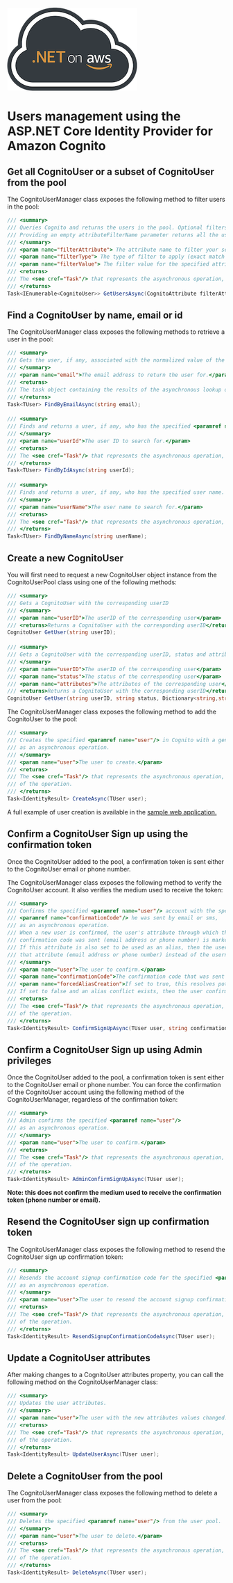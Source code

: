 ![.NET on AWS Banner](./../logo.png ".NET on AWS")

# Users management using the ASP.NET Core Identity Provider for Amazon Cognito


## Get all CognitoUser or a subset of CognitoUser from the pool

The CognitoUserManager class exposes the following method to filter users in the pool:

```csharp
/// <summary>
/// Queries Cognito and returns the users in the pool. Optional filters can be applied on the users to retrieve based on their attributes.
/// Providing an empty attributeFilterName parameter returns all the users in the pool.
/// </summary>
/// <param name="filterAttribute"> The attribute name to filter your search on</param>
/// <param name="filterType"> The type of filter to apply (exact match or starts with)</param>
/// <param name="filterValue"> The filter value for the specified attribute.</param>
/// <returns>
/// The <see cref="Task"/> that represents the asynchronous operation, containing a IEnumerable of CognitoUser.
/// </returns>
Task<IEnumerable<CognitoUser>> GetUsersAsync(CognitoAttribute filterAttribute = null, CognitoAttributeFilterType filterType = null, string filterValue = "");
```

## Find a CognitoUser by name, email or id

The CognitoUserManager class exposes the following methods to retrieve a user in the pool:

```csharp
/// <summary>
/// Gets the user, if any, associated with the normalized value of the specified email address.
/// </summary>
/// <param name="email">The email address to return the user for.</param>
/// <returns>
/// The task object containing the results of the asynchronous lookup operation, the user, if any, associated with a normalized value of the specified email address.
/// </returns>
Task<TUser> FindByEmailAsync(string email);

/// <summary>
/// Finds and returns a user, if any, who has the specified <paramref name="userId"/>.
/// </summary>
/// <param name="userId">The user ID to search for.</param>
/// <returns>
/// The <see cref="Task"/> that represents the asynchronous operation, containing the user matching the specified <paramref name="userId"/> if it exists.
/// </returns>
Task<TUser> FindByIdAsync(string userId);

/// <summary>
/// Finds and returns a user, if any, who has the specified user name.
/// </summary>
/// <param name="userName">The user name to search for.</param>
/// <returns>
/// The <see cref="Task"/> that represents the asynchronous operation, containing the user matching the specified <paramref name="userName"/> if it exists.
/// </returns>
Task<TUser> FindByNameAsync(string userName);
```

## Create a new CognitoUser

You will first need to request a new CognitoUser object instance from the CognitoUserPool class using one of the following methods:

```csharp
/// <summary>
/// Gets a CognitoUser with the corresponding userID
/// </summary>
/// <param name="userID">The userID of the corresponding user</param>
/// <returns>Returns a CognitoUser with the corresponding userID</returns>
CognitoUser GetUser(string userID);

/// <summary>
/// Gets a CognitoUser with the corresponding userID, status and attributes
/// </summary>
/// <param name="userID">The userID of the corresponding user</param>
/// <param name="status">The status of the corresponding user</param>
/// <param name="attributes">The attributes of the corresponding user</param>
/// <returns>Returns a CognitoUser with the corresponding userID</returns>
CognitoUser GetUser(string userID, string status, Dictionary<string,string> attributes);
```


The CognitoUserManager class exposes the following method to add the CognitoUser to the pool:

```csharp
/// <summary>
/// Creates the specified <paramref name="user"/> in Cognito with a generated password sent to the user,
/// as an asynchronous operation.
/// </summary>
/// <param name="user">The user to create.</param>
/// <returns>
/// The <see cref="Task"/> that represents the asynchronous operation, containing the <see cref="IdentityResult"/>
/// of the operation.
/// </returns>
Task<IdentityResult> CreateAsync(TUser user);
```

A full example of user creation is available in the [sample web application.](https://github.com/aws/aws-aspnet-cognito-identity-provider/blob/master/samples/Samples/Areas/Identity/Pages/Account/Register.cshtml.cs#L71)


## Confirm a CognitoUser Sign up using the confirmation token

Once the CognitoUser added to the pool, a confirmation token is sent either to the CognitoUser email or phone number.

The CognitoUserManager class exposes the following method to verify the CognitoUser account. It also verifies the medium used to receive the token:

```csharp
/// <summary>
/// Confirms the specified <paramref name="user"/> account with the specified
/// <paramref name="confirmationCode"/> he was sent by email or sms,
/// as an asynchronous operation.
/// When a new user is confirmed, the user's attribute through which the 
/// confirmation code was sent (email address or phone number) is marked as verified. 
/// If this attribute is also set to be used as an alias, then the user can sign in with
/// that attribute (email address or phone number) instead of the username.
/// </summary>
/// <param name="user">The user to confirm.</param>
/// <param name="confirmationCode">The confirmation code that was sent by email or sms.</param>
/// <param name="forcedAliasCreation">If set to true, this resolves potential alias conflicts by marking the attribute email or phone number verified.
/// If set to false and an alias conflict exists, then the user confirmation will fail.</param>
/// <returns>
/// The <see cref="Task"/> that represents the asynchronous operation, containing the <see cref="IdentityResult"/>
/// of the operation.
/// </returns>
Task<IdentityResult> ConfirmSignUpAsync(TUser user, string confirmationCode, bool forcedAliasCreation);
```

## Confirm a CognitoUser Sign up using Admin privileges

Once the CognitoUser added to the pool, a confirmation token is sent either to the CognitoUser email or phone number. You can force the confirmation of the CognitoUser account using the following method of the CognitoUserManager, regardless of the confirmation token:

```csharp
/// <summary>
/// Admin confirms the specified <paramref name="user"/> 
/// as an asynchronous operation.
/// </summary>
/// <param name="user">The user to confirm.</param>
/// <returns>
/// The <see cref="Task"/> that represents the asynchronous operation, containing the <see cref="IdentityResult"/>
/// of the operation.
/// </returns>
Task<IdentityResult> AdminConfirmSignUpAsync(TUser user);
```

**Note: this does not confirm the medium used to receive the confirmation token (phone number or email).**

## Resend the CognitoUser sign up confirmation token

The CognitoUserManager class exposes the following method to resend the CognitoUser sign up confirmation token:

```csharp
/// <summary>
/// Resends the account signup confirmation code for the specified <paramref name="user"/>
/// as an asynchronous operation.
/// </summary>
/// <param name="user">The user to resend the account signup confirmation code for.</param>
/// <returns>
/// The <see cref="Task"/> that represents the asynchronous operation, containing the <see cref="IdentityResult"/>
/// of the operation.
/// </returns>
Task<IdentityResult> ResendSignupConfirmationCodeAsync(TUser user);
```
## Update a CognitoUser attributes

After making changes to a CognitoUser attributes property, you can call the following method on the CognitoUserManager class:

```csharp
/// <summary>
/// Updates the user attributes. 
/// </summary>
/// <param name="user">The user with the new attributes values changed.</param>
/// <returns>
/// The <see cref="Task"/> that represents the asynchronous operation, containing the <see cref="IdentityResult"/>
/// of the operation.
/// </returns>
Task<IdentityResult> UpdateUserAsync(TUser user);
```

## Delete a CognitoUser from the pool

The CognitoUserManager class exposes the following method to delete a user from the pool:

```csharp
/// <summary>
/// Deletes the specified <paramref name="user"/> from the user pool.
/// </summary>
/// <param name="user">The user to delete.</param>
/// <returns>
/// The <see cref="Task"/> that represents the asynchronous operation, containing the <see cref="IdentityResult"/>
/// of the operation.
/// </returns>
Task<IdentityResult> DeleteAsync(TUser user);
```


